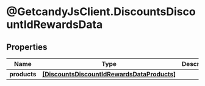 # @GetcandyJsClient.DiscountsDiscountIdRewardsData

## Properties

Name | Type | Description | Notes
------------ | ------------- | ------------- | -------------
**products** | [**[DiscountsDiscountIdRewardsDataProducts]**](DiscountsDiscountIdRewardsDataProducts.md) |  | [optional] 


